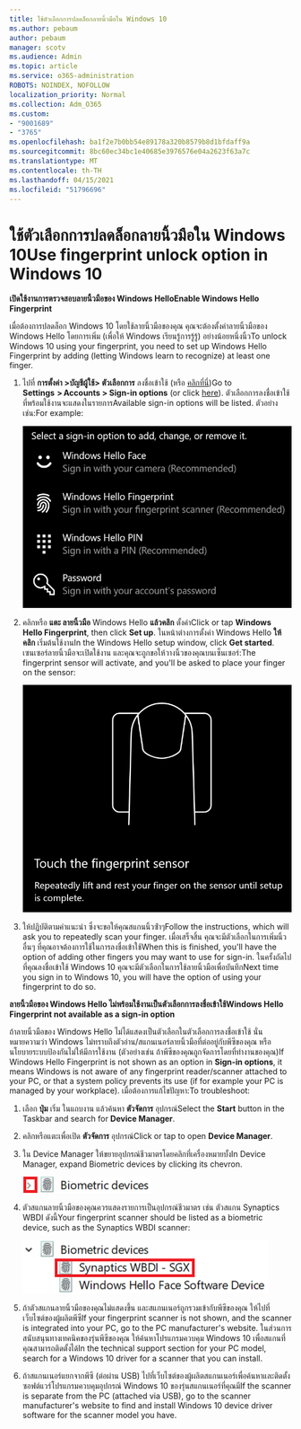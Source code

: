 ```yaml
---
title: ใช้ตัวเลือกการปลดล็อกลายนิ้วมือใน Windows 10
ms.author: pebaum
author: pebaum
manager: scotv
ms.audience: Admin
ms.topic: article
ms.service: o365-administration
ROBOTS: NOINDEX, NOFOLLOW
localization_priority: Normal
ms.collection: Adm_O365
ms.custom:
- "9001689"
- "3765"
ms.openlocfilehash: ba1f2e7b0bb54e89178a320b8579b8d1bfdaff9a
ms.sourcegitcommit: 8bc60ec34bc1e40685e3976576e04a2623f63a7c
ms.translationtype: MT
ms.contentlocale: th-TH
ms.lasthandoff: 04/15/2021
ms.locfileid: "51796696"
---
```

# <a name="use-fingerprint-unlock-option-in-windows-10"></a><span data-ttu-id="2aa1d-102">ใช้ตัวเลือกการปลดล็อกลายนิ้วมือใน Windows 10</span><span class="sxs-lookup"><span data-stu-id="2aa1d-102">Use fingerprint unlock option in Windows 10</span></span>

<span data-ttu-id="2aa1d-103">**เปิดใช้งานการตรวจสอบลายนิ้วมือของ Windows Hello**</span><span class="sxs-lookup"><span data-stu-id="2aa1d-103">**Enable Windows Hello Fingerprint**</span></span>

<span data-ttu-id="2aa1d-104">เมื่อต้องการปลดล็อก Windows 10 โดยใช้ลายนิ้วมือของคุณ คุณจะต้องตั้งค่าลายนิ้วมือของ Windows Hello โดยการเพิ่ม (เพื่อให้ Windows เรียนรู้การรู้รู้) อย่างน้อยหนึ่งนิ้ว</span><span class="sxs-lookup"><span data-stu-id="2aa1d-104">To unlock Windows 10 using your fingerprint, you need to set up Windows Hello Fingerprint by adding (letting Windows learn to recognize) at least one finger.</span></span> 

1. <span data-ttu-id="2aa1d-105">ไปที่ **การตั้งค่า >บัญชีผู้ใช้> ตัวเลือกการ** ลงชื่อเข้าใช้ (หรือ [คลิกที่นี่](ms-settings:signinoptions?activationSource=GetHelp))</span><span class="sxs-lookup"><span data-stu-id="2aa1d-105">Go to **Settings  > Accounts > Sign-in options** (or click [here](ms-settings:signinoptions?activationSource=GetHelp)).</span></span> <span data-ttu-id="2aa1d-106">ตัวเลือกการลงชื่อเข้าใช้ที่พร้อมใช้งานจะแสดงในรายการ</span><span class="sxs-lookup"><span data-stu-id="2aa1d-106">Available sign-in options will be listed.</span></span> <span data-ttu-id="2aa1d-107">ตัวอย่างเช่น:</span><span class="sxs-lookup"><span data-stu-id="2aa1d-107">For example:</span></span>

    ![ตัวเลือกการลงชื่อเข้าใช้](media/sign-in-options.png)

2. <span data-ttu-id="2aa1d-109">คลิกหรือ **แตะ ลายนิ้วมือ** Windows Hello **แล้วคลิก** ตั้งค่า</span><span class="sxs-lookup"><span data-stu-id="2aa1d-109">Click or tap **Windows Hello Fingerprint**, then click **Set up**.</span></span> <span data-ttu-id="2aa1d-110">ในหน้าต่างการตั้งค่า Windows Hello **ให้คลิก** เริ่มต้นใช้งาน</span><span class="sxs-lookup"><span data-stu-id="2aa1d-110">In the Windows Hello setup window, click **Get started**.</span></span> <span data-ttu-id="2aa1d-111">เซนเซอร์ลายนิ้วมือจะเปิดใช้งาน และคุณจะถูกขอให้วางนิ้วของคุณบนเซ็นเซอร์:</span><span class="sxs-lookup"><span data-stu-id="2aa1d-111">The fingerprint sensor will activate, and you'll be asked to place your finger on the sensor:</span></span>

   ![เซนเซอร์ลายนิ้วมือ](media/fingerprint-sensor.png)

3. <span data-ttu-id="2aa1d-113">ให้ปฏิบัติตามคําแนะนํา ซึ่งจะขอให้คุณสแกนนิ้วซ้ําๆ</span><span class="sxs-lookup"><span data-stu-id="2aa1d-113">Follow the instructions, which will ask you to repeatedly scan your finger.</span></span> <span data-ttu-id="2aa1d-114">เมื่อเสร็จสิ้น คุณจะมีตัวเลือกในการเพิ่มนิ้วอื่นๆ ที่คุณอาจต้องการใช้ในการลงชื่อเข้าใช้</span><span class="sxs-lookup"><span data-stu-id="2aa1d-114">When this is finished, you'll have the option of adding other fingers you may want to use for sign-in.</span></span> <span data-ttu-id="2aa1d-115">ในครั้งถัดไปที่คุณลงชื่อเข้าใช้ Windows 10 คุณจะมีตัวเลือกในการใช้ลายนิ้วมือเพื่อบันทึก</span><span class="sxs-lookup"><span data-stu-id="2aa1d-115">Next time you sign in to Windows 10, you will have the option of using your fingerprint to do so.</span></span>

<span data-ttu-id="2aa1d-116">**ลายนิ้วมือของ Windows Hello ไม่พร้อมใช้งานเป็นตัวเลือกการลงชื่อเข้าใช้**</span><span class="sxs-lookup"><span data-stu-id="2aa1d-116">**Windows Hello Fingerprint not available as a sign-in option**</span></span>

<span data-ttu-id="2aa1d-117">ถ้าลายนิ้วมือของ Windows Hello ไม่ได้แสดงเป็นตัวเลือกในตัวเลือกการลงชื่อเข้าใช้ นั่นหมายความว่า Windows ไม่ทราบถึงตัวอ่าน/สแกนเนอร์ลายนิ้วมือที่ต่ออยู่กับพีซีของคุณ หรือนโยบายระบบป้องกันไม่ให้มีการใช้งาน (ตัวอย่างเช่น ถ้าพีซีของคุณถูกจัดการโดยที่ทํางานของคุณ)</span><span class="sxs-lookup"><span data-stu-id="2aa1d-117">If Windows Hello Fingerprint is not shown as an option in **Sign-in options**, it means Windows is not aware of any fingerprint reader/scanner attached to your PC, or that a system policy prevents its use (if for example your PC is managed by your workplace).</span></span> <span data-ttu-id="2aa1d-118">เมื่อต้องการแก้ไขปัญหา:</span><span class="sxs-lookup"><span data-stu-id="2aa1d-118">To troubleshoot:</span></span> 

1. <span data-ttu-id="2aa1d-119">เลือก **ปุ่ม** เริ่ม ในแถบงาน แล้วค้นหา **ตัวจัดการ** อุปกรณ์</span><span class="sxs-lookup"><span data-stu-id="2aa1d-119">Select the **Start** button in the Taskbar and search for **Device Manager**.</span></span>

2. <span data-ttu-id="2aa1d-120">คลิกหรือแตะเพื่อเปิด **ตัวจัดการ** อุปกรณ์</span><span class="sxs-lookup"><span data-stu-id="2aa1d-120">Click or tap to open **Device Manager**.</span></span>

3. <span data-ttu-id="2aa1d-121">ใน Device Manager ให้ขยายอุปกรณ์ชีวมาตรโดยคลิกที่เครื่องหมายบั้ง</span><span class="sxs-lookup"><span data-stu-id="2aa1d-121">In Device Manager, expand Biometric devices by clicking its chevron.</span></span>

   ![อุปกรณ์ทางชีวภาพ](media/biometric-devices.png)

4. <span data-ttu-id="2aa1d-123">ตัวสแกนลายนิ้วมือของคุณควรแสดงรายการเป็นอุปกรณ์ชีวมาตร เช่น ตัวสแกน Synaptics WBDI ดังนี้</span><span class="sxs-lookup"><span data-stu-id="2aa1d-123">Your fingerprint scanner should be listed as a biometric device, such as the Synaptics WBDI scanner:</span></span>

   ![อุปกรณ์ทางชีวภาพ](media/biometric-devices-expanded.png)

5. <span data-ttu-id="2aa1d-125">ถ้าตัวสแกนลายนิ้วมือของคุณไม่แสดงขึ้น และสแกนเนอร์ถูกรวมเข้ากับพีซีของคุณ ให้ไปที่เว็บไซต์ของผู้ผลิตพีซี</span><span class="sxs-lookup"><span data-stu-id="2aa1d-125">If your fingerprint scanner is not shown, and the scanner is integrated into your PC, go to the PC manufacturer's website.</span></span> <span data-ttu-id="2aa1d-126">ในส่วนการสนับสนุนทางเทคนิคของรุ่นพีซีของคุณ ให้ค้นหาโปรแกรมควบคุม Windows 10 เพื่อสแกนที่คุณสามารถติดตั้งได้</span><span class="sxs-lookup"><span data-stu-id="2aa1d-126">In the technical support section for your PC model, search for a Windows 10 driver for a scanner that you can install.</span></span>

6. <span data-ttu-id="2aa1d-127">ถ้าสแกนเนอร์แยกจากพีซี (ต่อผ่าน USB) ไปที่เว็บไซต์ของผู้ผลิตสแกนเนอร์เพื่อค้นหาและติดตั้งซอฟต์แวร์โปรแกรมควบคุมอุปกรณ์ Windows 10 ของรุ่นสแกนเนอร์ที่คุณมี</span><span class="sxs-lookup"><span data-stu-id="2aa1d-127">If the scanner is separate from the PC (attached via USB), go to the scanner manufacturer's website to find and install Windows 10 device driver software for the scanner model you have.</span></span>
